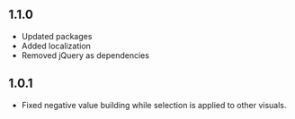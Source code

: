 ## 1.1.0
* Updated packages
* Added localization
* Removed jQuery as dependencies

## 1.0.1
* Fixed negative value building while selection is applied to other visuals.